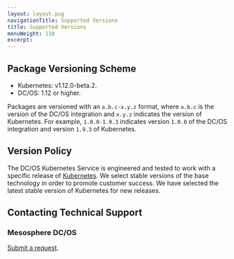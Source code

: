 ```yaml
---
layout: layout.pug
navigationTitle: Supported Versions
title: Supported Versions
menuWeight: 110
excerpt:
---
```


<!-- This source repo for this topic is https://github.com/mesosphere/dcos-kubernetes -->


## Package Versioning Scheme

- Kubernetes: v1.12.0-beta.2.
- DC/OS: 1.12 or higher.

Packages are versioned with an `a.b.c-x.y.z` format, where `a.b.c` is the version of the DC/OS integration and `x.y.z` indicates the version of Kubernetes. For example, `1.0.0-1.9.3` indicates version `1.0.0` of the DC/OS integration and version `1.9.3` of Kubernetes.

## Version Policy

The DC/OS Kubernetes Service is engineered and tested to work with a specific release of [Kubernetes](https://kubernetes.io). We select stable versions of the base technology in order to promote customer success. We have selected the latest stable version of Kubernetes for new releases.

## Contacting Technical Support

### Mesosphere DC/OS

[Submit a request](https://support.mesosphere.com/s/).
